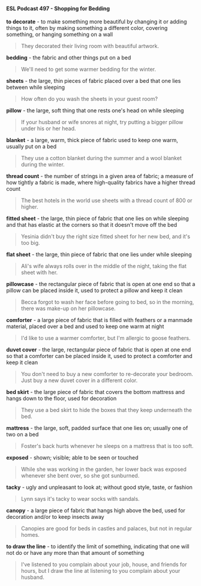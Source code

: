 #### ESL Podcast 497 - Shopping for Bedding

**to decorate** - to make something more beautiful by changing it or adding things
to it, often by making something a different color, covering something, or hanging
something on a wall

> They decorated their living room with beautiful artwork.

**bedding** - the fabric and other things put on a bed

> We'll need to get some warmer bedding for the winter.

**sheets** - the large, thin pieces of fabric placed over a bed that one lies between
while sleeping

> How often do you wash the sheets in your guest room?

**pillow** - the large, soft thing that one rests one's head on while sleeping

> If your husband or wife snores at night, try putting a bigger pillow under his or
her head.

**blanket** - a large, warm, thick piece of fabric used to keep one warm, usually put
on a bed

> They use a cotton blanket during the summer and a wool blanket during the
winter.

**thread count** - the number of strings in a given area of fabric; a measure of how
tightly a fabric is made, where high-quality fabrics have a higher thread count

> The best hotels in the world use sheets with a thread count of 800 or higher.

**fitted sheet** - the large, thin piece of fabric that one lies on while sleeping and
that has elastic at the corners so that it doesn't move off the bed

> Yesinia didn't buy the right size fitted sheet for her new bed, and it's too big.

**flat sheet** - the large, thin piece of fabric that one lies under while sleeping

> Ali's wife always rolls over in the middle of the night, taking the flat sheet with
her.

**pillowcase** - the rectangular piece of fabric that is open at one end so that a
pillow can be placed inside it, used to protect a pillow and keep it clean

> Becca forgot to wash her face before going to bed, so in the morning, there was
make-up on her pillowcase.

**comforter** - a large piece of fabric that is filled with feathers or a manmade
material, placed over a bed and used to keep one warm at night

> I'd like to use a warmer comforter, but I'm allergic to goose feathers.

**duvet cover** - the large, rectangular piece of fabric that is open at one end so
that a comforter can be placed inside it, used to protect a comforter and keep it
clean

> You don't need to buy a new comforter to re-decorate your bedroom. Just buy
a new duvet cover in a different color.

**bed skirt** - the large piece of fabric that covers the bottom mattress and hangs
down to the floor, used for decoration

> They use a bed skirt to hide the boxes that they keep underneath the bed.

**mattress** - the large, soft, padded surface that one lies on; usually one of two on
a bed

> Foster's back hurts whenever he sleeps on a mattress that is too soft.

**exposed** - shown; visible; able to be seen or touched

> While she was working in the garden, her lower back was exposed whenever
she bent over, so she got sunburned.

**tacky** - ugly and unpleasant to look at; without good style, taste, or fashion

> Lynn says it's tacky to wear socks with sandals.

**canopy** - a large piece of fabric that hangs high above the bed, used for
decoration and/or to keep insects away

> Canopies are good for beds in castles and palaces, but not in regular homes.

**to draw the line** - to identify the limit of something, indicating that one will not do
or have any more than that amount of something

> I've listened to you complain about your job, house, and friends for hours, but I
draw the line at listening to you complain about your husband.

